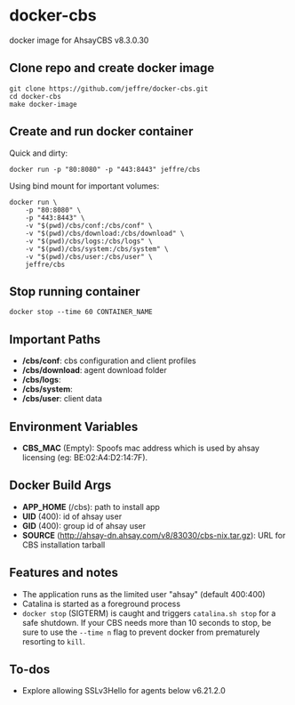 # docker-cbs
docker image for AhsayCBS v8.3.0.30


## Clone repo and create docker image
    git clone https://github.com/jeffre/docker-cbs.git
    cd docker-cbs
    make docker-image


## Create and run docker container
Quick and dirty:

    docker run -p "80:8080" -p "443:8443" jeffre/cbs
Using bind mount for important volumes:

    docker run \
        -p "80:8080" \
        -p "443:8443" \
        -v "$(pwd)/cbs/conf:/cbs/conf" \
        -v "$(pwd)/cbs/download:/cbs/download" \
        -v "$(pwd)/cbs/logs:/cbs/logs" \
        -v "$(pwd)/cbs/system:/cbs/system" \
        -v "$(pwd)/cbs/user:/cbs/user" \
        jeffre/cbs

## Stop running container
    docker stop --time 60 CONTAINER_NAME


## Important Paths
+ **/cbs/conf**: cbs configuration and client profiles
+ **/cbs/download**: agent download folder 
+ **/cbs/logs**: 
+ **/cbs/system**: 
+ **/cbs/user**: client data


## Environment Variables
+ **CBS_MAC** (Empty): Spoofs mac address which is used by ahsay licensing
(eg: BE:02:A4:D2:14:7F).


## Docker Build Args
+ **APP_HOME** (/cbs): path to install app
+ **UID** (400): id of ahsay user
+ **GID** (400): group id of ahsay user
+ **SOURCE** (http://ahsay-dn.ahsay.com/v8/83030/cbs-nix.tar.gz): URL for CBS
installation tarball


## Features and notes
+ The application runs as the limited user "ahsay" (default 400:400)
+ Catalina is started as a foreground process
+ `docker stop` (SIGTERM) is caught and triggers `catalina.sh stop` for a
safe shutdown. If your CBS needs more than 10 seconds to stop, be sure to use
the `--time n` flag to prevent docker from prematurely resorting to `kill`.


## To-dos
+ Explore allowing SSLv3Hello for agents below v6.21.2.0
